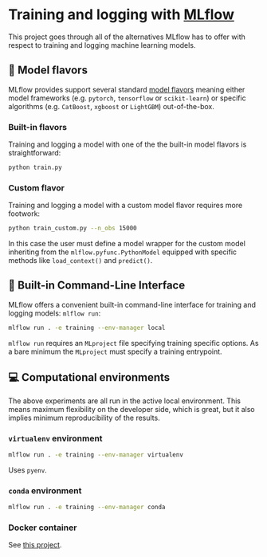 # Training and logging with [MLflow](https://mlflow.org/)

This project goes through all of the alternatives MLflow has to offer with respect to training and logging machine learning models. 

## :candy: Model flavors

MLflow provides support several standard [model flavors](https://mlflow.org/docs/latest/models.html#built-in-model-flavors) meaning either model frameworks (e.g. `pytorch`, `tensorflow` or `scikit-learn`) or specific algorithms (e.g. `CatBoost`, `xgboost` or `LightGBM`) out-of-the-box. 

### Built-in flavors

Training and logging a model with one of the the built-in model flavors is straightforward:

```bash
python train.py
```

### Custom flavor

Training and logging a model with a custom model flavor requires more footwork:

```bash
python train_custom.py --n_obs 15000
```

In this case the user must define a model wrapper for the custom model inheriting from the `mlflow.pyfunc.PythonModel` equipped with specific methods like `load_context()` and `predict()`.

## :shell: Built-in Command-Line Interface

MLflow offers a convenient built-in command-line interface for training and logging models: `mlflow run`:

```bash
mlflow run . -e training --env-manager local
```

`mlflow run` requires an `MLproject` file specifying training specific options. As a bare minimum the `MLproject` must specify a training entrypoint. 

## :computer: Computational environments

The above experiments are all run in the active local environment. This means maximum flexibility on the developer side, which is great, but it also implies minimum reproducibility of the results.

### `virtualenv` environment

```bash
mlflow run . -e training --env-manager virtualenv
```

Uses `pyenv`.

### `conda` environment

```bash
mlflow run . -e training --env-manager conda
```

### Docker container

See [this project](https://github.com/smaakage85/mlflowdocker).










